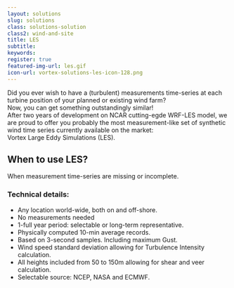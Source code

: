 ```yaml
---
layout: solutions
slug: solutions
class: solutions-solution
class2: wind-and-site
title: LES
subtitle:
keywords: 
register: true
featured-img-url: les.gif
icon-url: vortex-solutions-les-icon-128.png
---
```


<p class="lead">Did you ever wish to have a (turbulent) measurements time-series at each turbine position of your planned or existing wind farm?<br>Now, you can get something outstandingly similar!<br>After two years of development on NCAR cutting-egde WRF-LES model, we are proud to offer you probably the most measurement-like set of synthetic wind time series currently available on the market:<br>Vortex Large Eddy Simulations (LES).</p>


## When to use LES?

When measurement time-series are missing or incomplete.

### Technical details:

- Any location world-wide, both on and off-shore.
- No measurements needed
- 1-full year period: selectable or long-term representative.
- Physically computed 10-min average records.
- Based on 3-second samples. Including maximum Gust.
- Wind speed standard deviation allowing for Turbulence Intensity calculation.
- All heights included from 50 to 150m allowing for shear and veer calculation.
- Selectable source: NCEP, NASA and ECMWF.
